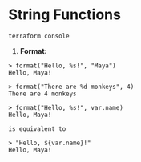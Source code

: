 # String Functions

```terraform console```

1. **Format:**
```
> format("Hello, %s!", "Maya")
Hello, Maya!
```
```
> format("There are %d monkeys", 4)
There are 4 monkeys
```
```
> format("Hello, %s!", var.name)
Hello, Maya!
```
```is equivalent to```
```
> "Hello, ${var.name}!"
Hello, Maya!
```
